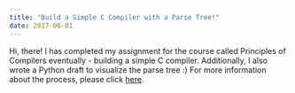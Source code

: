```yaml
---
title: "Build a Simple C Compiler with a Parse Tree!"
date: 2017-06-01
---
```


Hi, there! I has completed my assignment for the course called Principles of Compilers eventually - building a simple C compiler. Additionally, I also wrote a Python draft to visualize the parse tree :) For more information about the process, please click [here](http://zi-lin.com/pdf/assignment_report.pdf).
